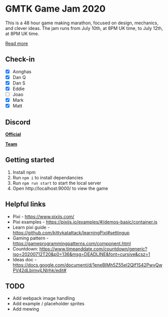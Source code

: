 # GMTK Game Jam 2020

This is a 48 hour game making marathon, focused on design, mechanics, and clever ideas. The jam runs from July 10th, at 8PM UK time, to July 12th, at 8PM UK time.

[Read more](https://itch.io/jam/gmtk-2020)

## Check-in

- [x] Aonghas
- [x] Dan Q
- [x] Dan S
- [x] Eddie
- [ ] Joao
- [x] Mark
- [x] Matt

## Discord

**[Official](https://discord.gg/ewRbsQS)**

**[Team](https://discord.gg/uF5QS9R)**

## Getting started

1. Install npm
1. Run `npm i` to install dependancies
1. Run `npm run start` to start the local server
1. Open http://localhost:9000/ to view the game

## Helpful links

- Pixi - https://www.pixijs.com/
- Pixi examples - https://pixijs.io/examples/#/demos-basic/container.js
- Learn pixi guide - https://github.com/kittykatattack/learningPixi#settingup
- Gaming pattern - https://gameprogrammingpatterns.com/component.html
- Countdown: https://www.timeanddate.com/countdown/generic?iso=20200712T20&p0=136&msg=DEADLINE&font=cursive&csz=1
- Ideas doc - https://docs.google.com/document/d/1eneBIMh5Z55eI2Qlf1S42PwvQwPV42dLbimyjLNlrhk/edit#

## TODO

- Add webpack image handling
- Add example / placeholder sprites
- Add mewing
